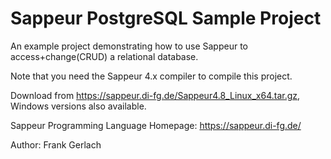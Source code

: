 # Sappeur PostgreSQL Sample Project

An example project demonstrating how to use Sappeur to access+change(CRUD) a relational database.

Note that you need the Sappeur 4.x compiler to compile this project.

Download from https://sappeur.di-fg.de/Sappeur4.8_Linux_x64.tar.gz, 
Windows versions also available.

Sappeur Programming Language Homepage: https://sappeur.di-fg.de/

Author: Frank Gerlach
